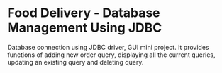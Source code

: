 Food Delivery - Database Management Using JDBC
=======================================

Database connection using JDBC driver, GUI mini project. It provides functions of adding new order query,  displaying all the current queries, updating an existing query and deleting query.
